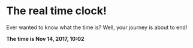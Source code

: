 # The real time clock!

Ever wanted to know what the time is? Well, your journey is about to end!

**The time is Nov 14, 2017, 10:02**